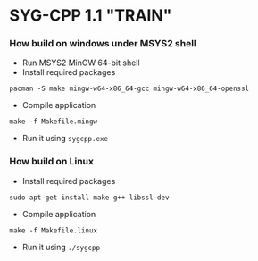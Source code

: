 # SYG-CPP 1.1 "TRAIN"

### How build on windows under MSYS2 shell

* Run MSYS2 MinGW 64-bit shell
* Install required packages
```
pacman -S make mingw-w64-x86_64-gcc mingw-w64-x86_64-openssl
```
* Compile application
```
make -f Makefile.mingw
```
* Run it using `sygcpp.exe`

### How build on Linux

* Install required packages
```
sudo apt-get install make g++ libssl-dev
```
* Compile application
```
make -f Makefile.linux
```
* Run it using `./sygcpp`
